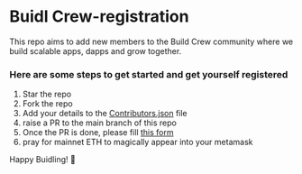 # Buidl Crew-registration
This repo aims to add new members to the Build Crew community where we build scalable apps, dapps and grow together.

### Here are some steps to get started and get yourself registered
1) Star the repo
2) Fork the repo
3) Add your details to the [Contributors.json](/Contributors.json) file
4) raise a PR to the main branch of this repo
5) Once the PR is done, please fill [this form](https://forms.lumoslabs.co/R8W9ZLkTQySyiISp1zHYfQ-o)
6) pray for mainnet ETH to magically appear into your metamask

Happy Buidling! 🥳
